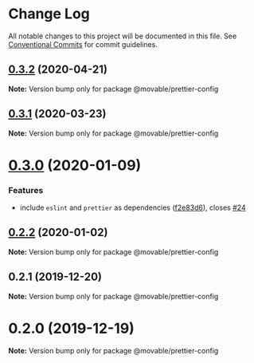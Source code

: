 # Change Log

All notable changes to this project will be documented in this file.
See [Conventional Commits](https://conventionalcommits.org) for commit guidelines.

## [0.3.2](https://github.com/movableink/lint-config/compare/@movable/prettier-config@0.3.1...@movable/prettier-config@0.3.2) (2020-04-21)

**Note:** Version bump only for package @movable/prettier-config

## [0.3.1](https://github.com/movableink/lint-config/compare/@movable/prettier-config@0.3.0...@movable/prettier-config@0.3.1) (2020-03-23)

**Note:** Version bump only for package @movable/prettier-config

# [0.3.0](https://github.com/movableink/lint-config/compare/@movable/prettier-config@0.2.2...@movable/prettier-config@0.3.0) (2020-01-09)

### Features

- include `eslint` and `prettier` as dependencies ([f2e83d6](https://github.com/movableink/lint-config/commit/f2e83d6c2055b8413ce4716bc6e2ecebf985dd29)), closes [#24](https://github.com/movableink/lint-config/issues/24)

## [0.2.2](https://github.com/movableink/lint-config/compare/@movable/prettier-config@0.2.1...@movable/prettier-config@0.2.2) (2020-01-02)

**Note:** Version bump only for package @movable/prettier-config

## 0.2.1 (2019-12-20)

**Note:** Version bump only for package @movable/prettier-config

# 0.2.0 (2019-12-19)

**Note:** Version bump only for package @movable/prettier-config
